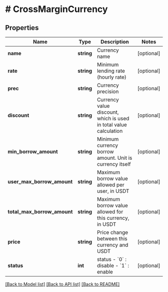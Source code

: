# # CrossMarginCurrency

## Properties

Name | Type | Description | Notes
------------ | ------------- | ------------- | -------------
**name** | **string** | Currency name | [optional] 
**rate** | **string** | Minimum lending rate (hourly rate) | [optional] 
**prec** | **string** | Currency precision | [optional] 
**discount** | **string** | Currency value discount, which is used in total value calculation | [optional] 
**min_borrow_amount** | **string** | Minimum currency borrow amount. Unit is currency itself | [optional] 
**user_max_borrow_amount** | **string** | Maximum borrow value allowed per user, in USDT | [optional] 
**total_max_borrow_amount** | **string** | Maximum borrow value allowed for this currency, in USDT | [optional] 
**price** | **string** | Price change between this currency and USDT | [optional] 
**status** | **int** | status  - &#x60;0&#x60; : disable  - &#x60;1&#x60; : enable | [optional] 

[[Back to Model list]](../../README.md#documentation-for-models) [[Back to API list]](../../README.md#documentation-for-api-endpoints) [[Back to README]](../../README.md)
